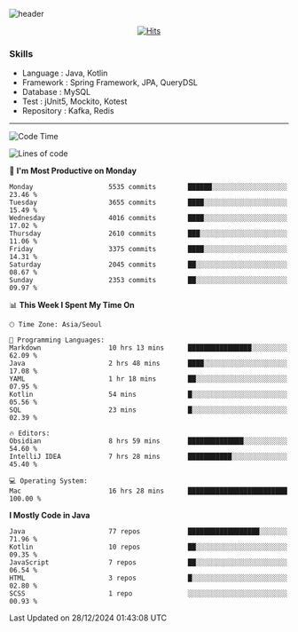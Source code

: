 <!-- Github Profile Readme로 프로필 꾸미기 : https://zzsza.github.io/development/2020/07/10/make-github-profile-readme/ -->

<!-- github theme -->
  <!-- 
    ![header](https://capsule-render.vercel.app/api?type=slice&color=e0f0e3&height=150&section=header&text=beasy&fontSize=45)
  -->
  ![header](https://capsule-render.vercel.app/api?type=soft&color=e0f0e3&height=150&section=header&text=Choi-YongSeok&fontSize=55&animation=twinkling)


<!-- hits count : https://hits.seeyoufarm.com/ -->
<div align=center>
    
  [![Hits](https://hits.seeyoufarm.com/api/count/incr/badge.svg?url=https%3A%2F%2Fgithub.com%2Fchoi-ys&count_bg=%2379C83D&title_bg=%23555555&icon=&icon_color=%23E7E7E7&title=hits&edge_flat=false)](https://hits.seeyoufarm.com)

</div>


<!-- Committed Top Lang -->
<div align=center>
</div>


### Skills
 - Language : Java, Kotlin
 - Framework : Spring Framework, JPA, QueryDSL
 - Database : MySQL
 - Test : jUnit5, Mockito, Kotest
 - Repository : Kafka, Redis

---

<!--START_SECTION:waka-->
![Code Time](http://img.shields.io/badge/Code%20Time-5%2C005%20hrs%2015%20mins-blue)

![Lines of code](https://img.shields.io/badge/From%20Hello%20World%20I%27ve%20Written-15.1%20million%20lines%20of%20code-blue)

📅 **I'm Most Productive on Monday** 

```text
Monday                   5535 commits        ██████░░░░░░░░░░░░░░░░░░░   23.46 % 
Tuesday                  3655 commits        ████░░░░░░░░░░░░░░░░░░░░░   15.49 % 
Wednesday                4016 commits        ████░░░░░░░░░░░░░░░░░░░░░   17.02 % 
Thursday                 2610 commits        ███░░░░░░░░░░░░░░░░░░░░░░   11.06 % 
Friday                   3375 commits        ████░░░░░░░░░░░░░░░░░░░░░   14.31 % 
Saturday                 2045 commits        ██░░░░░░░░░░░░░░░░░░░░░░░   08.67 % 
Sunday                   2353 commits        ██░░░░░░░░░░░░░░░░░░░░░░░   09.97 % 
```


📊 **This Week I Spent My Time On** 

```text
🕑︎ Time Zone: Asia/Seoul

💬 Programming Languages: 
Markdown                 10 hrs 13 mins      ████████████████░░░░░░░░░   62.09 % 
Java                     2 hrs 48 mins       ████░░░░░░░░░░░░░░░░░░░░░   17.08 % 
YAML                     1 hr 18 mins        ██░░░░░░░░░░░░░░░░░░░░░░░   07.95 % 
Kotlin                   54 mins             █░░░░░░░░░░░░░░░░░░░░░░░░   05.56 % 
SQL                      23 mins             █░░░░░░░░░░░░░░░░░░░░░░░░   02.39 % 

🔥 Editors: 
Obsidian                 8 hrs 59 mins       ██████████████░░░░░░░░░░░   54.60 % 
IntelliJ IDEA            7 hrs 28 mins       ███████████░░░░░░░░░░░░░░   45.40 % 

💻 Operating System: 
Mac                      16 hrs 28 mins      █████████████████████████   100.00 % 
```

**I Mostly Code in Java** 

```text
Java                     77 repos            ██████████████████░░░░░░░   71.96 % 
Kotlin                   10 repos            ██░░░░░░░░░░░░░░░░░░░░░░░   09.35 % 
JavaScript               7 repos             ██░░░░░░░░░░░░░░░░░░░░░░░   06.54 % 
HTML                     3 repos             █░░░░░░░░░░░░░░░░░░░░░░░░   02.80 % 
SCSS                     1 repo              ░░░░░░░░░░░░░░░░░░░░░░░░░   00.93 % 
```




 Last Updated on 28/12/2024 01:43:08 UTC
<!--END_SECTION:waka-->

<!-- 
![footer](https://capsule-render.vercel.app/api?section=footer&type=slice&color=e0f0e3)
-->

